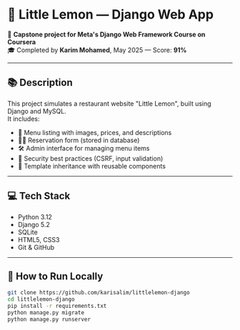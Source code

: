 # 🍋 Little Lemon — Django Web App

🚀 **Capstone project for Meta's Django Web Framework Course on Coursera**  
🎓 Completed by **Karim Mohamed**, May 2025 — Score: **91%**

---

## 📚 Description

This project simulates a restaurant website "Little Lemon", built using Django and MySQL.  
It includes:

- 🧾 Menu listing with images, prices, and descriptions
- 🧍‍♂️ Reservation form (stored in database)
- 🛠 Admin interface for managing menu items
- 🔐 Security best practices (CSRF, input validation)
- 🧱 Template inheritance with reusable components

---

## 💻 Tech Stack

- Python 3.12
- Django 5.2
- SQLite
- HTML5, CSS3
- Git & GitHub

---

## 🧪 How to Run Locally

```bash
git clone https://github.com/karisalim/littlelemon-django
cd littlelemon-django
pip install -r requirements.txt
python manage.py migrate
python manage.py runserver
